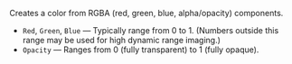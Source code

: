 Creates a color from RGBA (red, green, blue, alpha/opacity) components. 

   - `Red`, `Green`, `Blue` — Typically range from 0 to 1. (Numbers outside this range may be used for high dynamic range imaging.) 
   - `Opacity` — Ranges from 0 (fully transparent) to 1 (fully opaque). 
